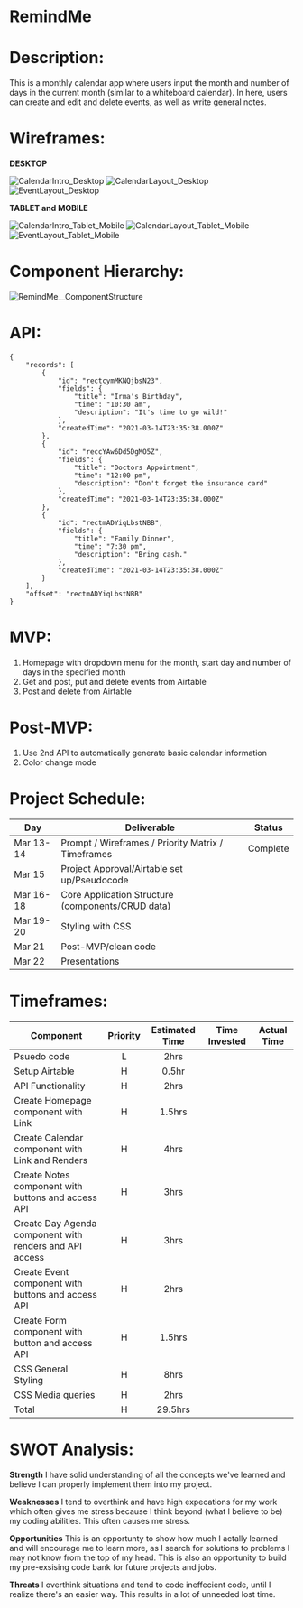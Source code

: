 # RemindMe

# Description: 
This is a monthly calendar app where users input the month and number of days in the current month (similar to a whiteboard calendar). In here, users can create and edit and delete events, as well as write general notes.

# Wireframes: 

**DESKTOP**

![CalendarIntro_Desktop](https://user-images.githubusercontent.com/65198477/111191107-1a6af700-858e-11eb-9174-eddd427ca6a5.png)
![CalendarLayout_Desktop](https://user-images.githubusercontent.com/65198477/111191478-7df52480-858e-11eb-960f-878d9663af0b.png)
![EventLayout_Desktop](https://user-images.githubusercontent.com/65198477/111191132-20f96e80-858e-11eb-9fea-d3c79b6ea9c3.png)


**TABLET and MOBILE**

![CalendarIntro_Tablet_Mobile](https://user-images.githubusercontent.com/65198477/111191172-2ce53080-858e-11eb-990a-d1dff130e7c8.png)
![CalendarLayout_Tablet_Mobile](https://user-images.githubusercontent.com/65198477/111191191-3078b780-858e-11eb-9927-3933e5fa60b6.png)
![EventLayout_Tablet_Mobile](https://user-images.githubusercontent.com/65198477/111191199-3373a800-858e-11eb-9bd9-4fd681234b1d.png)


# Component Hierarchy: 

![RemindMe__ComponentStructure](https://user-images.githubusercontent.com/65198477/111192482-7aae6880-858f-11eb-8558-e60c820d0e67.png)


# API: 

```
{
    "records": [
        {
            "id": "rectcymMKNQjbsN23",
            "fields": {
                "title": "Irma's Birthday",
                "time": "10:30 am",
                "description": "It's time to go wild!"
            },
            "createdTime": "2021-03-14T23:35:38.000Z"
        },
        {
            "id": "reccYAw6Dd5DgMO5Z",
            "fields": {
                "title": "Doctors Appointment",
                "time": "12:00 pm",
                "description": "Don't forget the insurance card"
            },
            "createdTime": "2021-03-14T23:35:38.000Z"
        },
        {
            "id": "rectmADYiqLbstNBB",
            "fields": {
                "title": "Family Dinner",
                "time": "7:30 pm",
                "description": "Bring cash."
            },
            "createdTime": "2021-03-14T23:35:38.000Z"
        }
    ],
    "offset": "rectmADYiqLbstNBB"
}
```


# MVP: 

1) Homepage with dropdown menu for the month, start day and number of days in the specified month
2) Get and post, put and delete events from Airtable
4) Post and delete from Airtable


# Post-MVP: 

1) Use 2nd API to automatically generate basic calendar information
2) Color change mode

# Project Schedule: 

|  Day | Deliverable | Status
|---|---| ---|
|Mar 13-14 | Prompt / Wireframes / Priority Matrix / Timeframes | Complete
|Mar 15| Project Approval/Airtable set up/Pseudocode | 
|Mar 16-18| Core Application Structure (components/CRUD data) | 
|Mar 19-20| Styling with CSS  | 
|Mar 21| Post-MVP/clean code | 
|Mar 22| Presentations | 


# Timeframes: 

| Component | Priority | Estimated Time | Time Invested | Actual Time |
| --- | :---: |  :---: | :---: | :---: |
| Psuedo code | L | 2hrs |  |  |
| Setup Airtable | H | 0.5hr|  |  |
| API Functionality | H | 2hrs|  |  |
| Create Homepage component with Link | H | 1.5hrs|  |  |
| Create Calendar component with Link and Renders | H | 4hrs|  |  |
| Create Notes component with buttons and access API | H | 3hrs|  |  |
| Create Day Agenda component with renders and API access | H | 3hrs |  |  |
| Create Event component with buttons and access API | H | 2hrs |  |  |
| Create Form component with button and access API | H | 1.5hrs |  |  |
| CSS General Styling | H | 8hrs |  |  |
| CSS Media queries | H | 2hrs |  |  |
| Total | H | 29.5hrs |  |  |


# SWOT Analysis: 

**Strength**
I have solid understanding of all the concepts we've learned and believe I can properly implement them into my project.

**Weaknesses**
I tend to overthink and have high expecations for my work which often gives me stress because I think beyond (what I believe to be) my coding abilities. This often causes me stress.

**Opportunities**
This is an opportunty to show how much I actally learned and will encourage me to learn more, as I search for solutions to problems I may not know from the top of my head. This is also an opportunity to build my pre-exsising code bank for future projects and jobs.

**Threats**
I overthink situations and tend to code ineffecient code, until I realize there's an easier way. This results in a lot of unneeded lost time.
